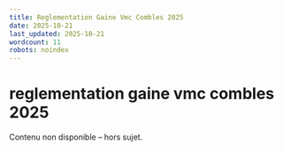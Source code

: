 ```yaml
---
title: Reglementation Gaine Vmc Combles 2025
date: 2025-10-21
last_updated: 2025-10-21
wordcount: 11
robots: noindex
---
```


# reglementation gaine vmc combles 2025

Contenu non disponible – hors sujet.
